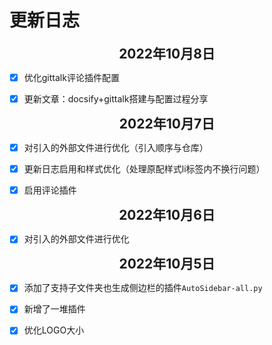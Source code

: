 <style>
    .log-title{
        font-size:1.5em;
        font-weight:bold;
        border-bottom:1px solid var(--theme-color);
        text-align:center;
    }
   #CHANGELOG_RENDERER .CL_content-body li{
        white-space:normal;
    }
</style>


# 更新日志



<div class="log-title">2022年10月8日</div>

- [x] 优化gittalk评论插件配置
- [x] 更新文章：docsify+gittalk搭建与配置过程分享



<div class="log-title">2022年10月7日</div>

- [x] 对引入的外部文件进行优化（引入顺序与仓库）
- [x] 更新日志启用和样式优化（处理原配样式li标签内不换行问题）
- [x] 启用评论插件



<div class="log-title">2022年10月6日</div>

- [x] 对引入的外部文件进行优化

<div class="log-title">2022年10月5日</div>

- [x] 添加了支持子文件夹也生成侧边栏的插件`AutoSidebar-all.py`

- [x] 新增了一堆插件

- [x] 优化LOGO大小

